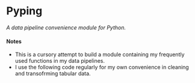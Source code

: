 # Pyping
*A data pipeline convenience module for Python.*

#### Notes
- This is a cursory attempt to build a module containing my frequently used functions in my data pipelines.
- I use the following code regularly for my own convenience in cleaning and transofrming tabular data.
